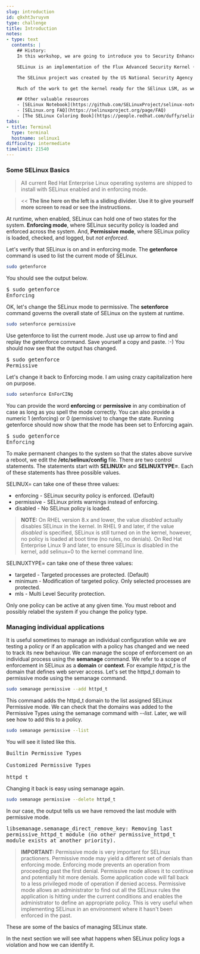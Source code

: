 ```yaml
---
slug: introduction
id: q9xht3vruyvm
type: challenge
title: Introduction
notes:
- type: text
  contents: |
    ## History:
    In this workshop, we are going to introduce you to Security Enhanced Linux, commonly known as SELinux.

    SELinux is an implementation of the Flux Advanced Security Kernel (FLASK) system security architecture. FLASK implements a mandatory access control (MAC) architecture. Its goal is to provide an administratively-defined security policy that can control all subjects and objects on the system, basing decisions on all security-relevant information. FLASK security control is built on the concept of least privilege, in which, a process is given exactly the permissions it needs to perform its given task and no more. The FLASK model allows an administrator to express a security policy in a naturally flowing manner like parts in a sentence. The architecture uses type enforcement (TE) and role-based access control (RBAC) to provide fine-grained control that is transparent to users and applications.

    The SELinux project was created by the US National Security Agency (NSA) to integrate FLASK technology into the Linux kernel. To drive the technology further, the NSA research team needed to transfer the technology to a larger developer and user community. Integration was challenging and went through several iterations. The necessity for a modular approach to security in the kernel motivated the creation of the Linux Security Modules (LSM) framework. And, at the suggestion of Linus Torvalds, SELinux leveraged LSM in its implementation. SELinux uses the extended attributes of the file system (xattrs) to store security context information. The xattr namespace provides a useful separation for multiple security modules existing on the same system. SELinux code using LSM was integrated into the 2.6.x kernel. This kernel release provided the necessary full support for LSM and extended attributes in the ext3 file system to implement the model. Now, SELinux is a standard feature of the Linux kernel.

    Much of the work to get the kernel ready for the SElinux LSM, as well as subsequent SELinux development, has been a joint effort between the NSA, Red Hat, and the community of SELinux developers. For more on this history you can read the [NSA security policies report](https://media.defense.gov/2021/Jul/29/2002815730/-1/-1/0/FLEXIBLE-SUPPORT-FOR-SECURITY-POLICIES-INTO-LINUX-FEB2001-REPORT.PDF)

    ## Other valuable resources
    - [SELinux Notebook](https://github.com/SELinuxProject/selinux-notebook/blob/main/src/toc.md) on GitHub
    - [SELinux.org FAQ](https://selinuxproject.org/page/FAQ)
    - [The SELinux Coloring Book](https://people.redhat.com/duffy/selinux/selinux-coloring-book_A4-Stapled.pdf) by Dan Walsh
tabs:
- title: Terminal
  type: terminal
  hostname: selinux1
difficulty: intermediate
timelimit: 21540
---
```

### Some SELinux Basics

>All current Red Hat Enterprise Linux operating systems are shipped to install with SELinux enabled and in enforcing mode.

> << **The line here on the left is a sliding divider. Use it to give yourself more screen to read or see the instructions.**

At runtime, when enabled, SELinux can hold one of two states for the system. **Enforcing mode**, where SELinux security policy is loaded and enforced across the system. And, **Permissive mode**, where SELinux policy is loaded, checked, and logged, but *not enforced*.

Let's verify that SELinux is on and in enforcing mode. The **getenforce** command is used to list the current mode of SELinux.
```bash
sudo getenforce
```

You should see the output below.
<pre class="file" style="white-space: pre-wrap; font-family:monospace;">$ sudo getenforce
Enforcing
</pre>

OK, let's change the SELinux mode to permissive. The **setenforce** command governs the overall state of SELinux on the system at runtime.
```bash
sudo setenforce permissive
```
Use getenforce to list the current mode. Just use up arrow to find and replay the getenforce command. Save yourself a copy and paste. :-) You should now see that the output has changed.

<pre class="file">$ sudo getenforce
Permissive
</pre>

Let's change it back to Enforcing mode. I am using crazy capitalization here on purpose.
```bash
sudo setenforce EnForCINg
```

You can provide the word **enforcing** or **permissive** in any combination of case as long as you spell the mode correctly. You can also provide a numeric 1 (enforcing) or 0 (permissive) to change the state. Running getenforce should now show that the mode has been set to Enforcing again.
<pre class="file">$ sudo getenforce
Enforcing
</pre>

To make permanent changes to the system so that the states above survive a reboot, we edit the **/etc/selinux/config** file. There are two control statements. The statements start with **SELINUX=** and **SELINUXTYPE=**. Each of these statements has three possible values.

SELINUX= can take one of these three values:
  - enforcing - SELinux security policy is enforced. (Default)
  - permissive - SELinux prints warnings instead of enforcing.
  - disabled - No SELinux policy is loaded.

> **NOTE:** On RHEL version 8.x and lower, the value *disabled* actually disables SELinux in the kernel. In RHEL 9 and later, if the value *disabled* is specified, SELinux is still turned on in the kernel, however, no policy is loaded at boot time (no rules, no denials). On Red Hat Enterprise Linux 9 and later, to ensure SELinux is disabled in the kernel, add selinux=0 to the kernel command line.

SELINUXTYPE= can take one of these three values:
  - targeted - Targeted processes are protected. (Default)
  - minimum - Modification of targeted policy. Only selected processes are protected.
  - mls - Multi Level Security protection.

Only one policy can be active at any given time. You must reboot and possibly relabel the system if you change the policy type.

### Managing individual applications

It is useful sometimes to manage an individual configuration while we are testing a policy or if an application with a policy has changed and we need to track its new behaviour. We can manage the scope of enforcement on an individual process using the **semanage** command. We refer to a scope of enforcement in SELinux as a **domain** or **context**. For example *httpd_t* is the domain that defines web server access. Let's set the httpd_t domain to permissive mode using the semanage command.

```bash
sudo semanage permissive --add httpd_t
```

This command adds the httpd_t domain to the list assigned SELinux Permissive mode. We can check that the domains was added to the Permissive Types using the semanage command with *--list*. Later, we will see how to add this to a policy.

```bash
sudo semanage permissive --list
```

You will see it listed like this.
<pre class="file">Builtin Permissive Types

Customized Permissive Types

httpd_t
</pre>

Changing it back is easy using semanage again.

```bash
sudo semanage permissive --delete httpd_t
```

In our case, the output tells us we have removed the last module with permissive mode.
<pre class="file" style="white-space: pre-wrap; font-family:monospace;">libsemanage.semanage_direct_remove_key: Removing last permissive_httpd_t module (no other permissive_httpd_t module exists at another priority).
</pre>

> **IMPORTANT:** Permissive mode is very important for SELinux practioners. Permissive mode may yield a different set of denials than enforcing mode. Enforcing mode prevents an operation from proceeding past the first denial. Permissive mode allows it to continue and potentially hit more denials. Some application code will fall back to a less privileged mode of operation if denied access. Permissive mode allows an administrator to find out all the SELinux rules the application is hitting under the current conditions and enables the administrator to define an appropriate policy. This is very useful when implementing SELinux in an environment where it hasn't been enforced in the past.

These are some of the basics of managing SELinux state.

In the next section we will see what happens when SELinux policy logs a violation and how we can identify it.